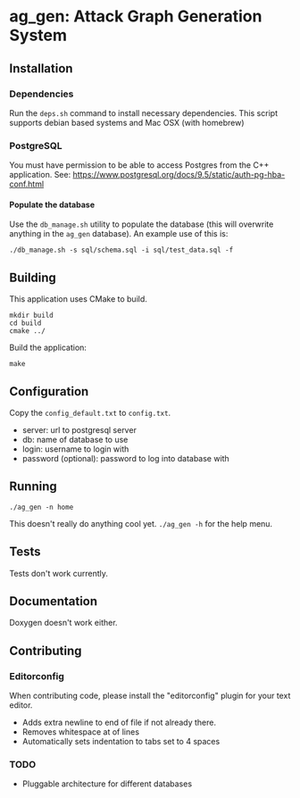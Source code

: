 # ag_gen: Attack Graph Generation System

## Installation

### Dependencies

Run the `deps.sh` command to install necessary dependencies.
This script supports debian based systems and Mac OSX (with homebrew)

### PostgreSQL

You must have permission to be able to access Postgres from the C++ application.
See: https://www.postgresql.org/docs/9.5/static/auth-pg-hba-conf.html

#### Populate the database

Use the `db_manage.sh` utility to populate the database (this will overwrite anything in the `ag_gen` database).
An example use of this is:

    ./db_manage.sh -s sql/schema.sql -i sql/test_data.sql -f

## Building

This application uses CMake to build.

    mkdir build
    cd build
    cmake ../

Build the application:

    make

## Configuration

Copy the `config_default.txt` to `config.txt`.

- server: url to postgresql server
- db: name of database to use
- login: username to login with
- password (optional): password to log into database with

## Running

    ./ag_gen -n home

This doesn't really do anything cool yet.
`./ag_gen -h` for the help menu.

## Tests

Tests don't work currently.

## Documentation

Doxygen doesn't work either.

## Contributing

### Editorconfig

When contributing code, please install the "editorconfig" plugin for your text editor.

- Adds extra newline to end of file if not already there.
- Removes whitespace at of lines
- Automatically sets indentation to tabs set to 4 spaces

### TODO

- Pluggable architecture for different databases
